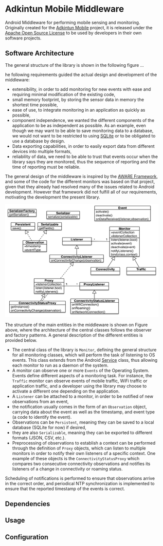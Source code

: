 Adkintun Mobile Middleware
==========================

Android Middleware for performing mobile sensing and monitoring. Originally created for the [Adkintun Mobile](http://www.adkintunmobile.cl) project, it is released under the [Apache Open Source License](http://www.apache.org/licenses/LICENSE-2.0.html) to be used by developers in their own software projects.


Software Architecture
----------------------

The general structure of the library is shown in the following figure ...


he following requirements guided the actual design and development of the middleware:
* extensibility, in order to add monitoring for new events with ease and requiring minimal modification of the existing code,
* small memory footprint, by storing the sensor data in memory the shortest time possible,
* ease of use, to integrate monitoring in an application as quickly as possible,
* component independence, we wanted the different components of the application to be as independent as possible. As an example, even though we may want to be able to save monitoring data to a database, we would not want to be restricted to using [SQLite](http://www.sqlite.org/) or to be obligated to use a database by design.
* Data exporting capabilities, in order to easily export data from different devices into multiple formats,
* reliability of data, we need to be able to trust that events occur when the library says they are monitored, thus the sequence of reporting and the time of reporting must be reliable.

The general design of the middleware is inspired by the [AWARE Framework](http://www.awareframework.com/), and some of the code for the different monitors was based on that project, given that they already had resolved many of the issues related to Android development. However that framework did not fulfill all of our requirements, motivating the development the present library.

![Main Library Classes](doc/img/software-design.png "Main Library Classes")

The structure of the main entities in the middleware is shown on Figure above, where the architecture of the central classes follows the observer and factory patterns. A general description of the different entities is provided below.

* The central class of the library is `Monitor`, defining the general structure for all monitoring classes, which will perform the task of listening to OS events. This class extends from the Android [Service](http://developer.android.com/guide/components/services.html) class, thus allowing each monitor to run as a daemon of the system. 
* A monitor can observe one or more `Events` of the Operating System. Events define different aspects of a monitoring task. For instance, the `Traffic` monitor can observe events of mobile traffic, WiFi traffic or application traffic, and a developer using the library may choose to activate a different one depending on the application.
* A `Listener` can be attached to a monitor, in order to be notified of new observations from an event,
* the notification usually comes in the form of an `Observation` object, carrying data about the event as well as the timestamp, and event type (a code to identify the event). 
* Observations can be `Persistent`, meaning they can be saved to a local database (SQLite for now) if desired, 
* they are also `Serializable`, meaning they can be exported to different formats (JSON, CSV, etc.).
* Preprocessing of observations to establish a context can be performed through the definition of `Proxy` objects, which can listen to multiple monitors in order to notify their own listeners of a specific context. One example of these objects is the `ConnectivityStatusProxy` which compares two consecutive connectivity observations and notifies its listeners of a change in connectivity or roaming status.

Scheduling of notifications is performed to ensure that observations arrive in the correct order, and periodical NTP synchronization is implemented to ensure that the reported timestamp of the events is correct.


Dependencies
------------


Usage
-----



Configuration
-------------


